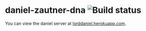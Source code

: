# daniel-zautner-dna ![Build status](https://img.shields.io/travis/dzautner/daniel-zautner-dna.svg)

You can view the daniel server at [lorddaniel.herokuapp.com](https://lorddaniel.herokuapp.com/).